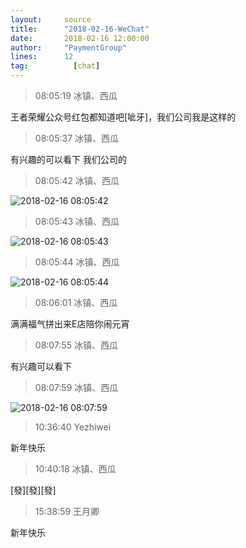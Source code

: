 ```yaml
---
layout:     source 
title:      "2018-02-16-WeChat"
date:       2018-02-16 12:00:00
author:     "PaymentGroup"
lines:      12 
tag:		  [chat]
---
```

> 08:05:19  冰镇、西瓜  
   
王者荣耀公众号红包都知道吧[呲牙]，我们公司我是这样的  
   
> 08:05:37  冰镇、西瓜  
   
有兴趣的可以看下 我们公司的  
   
> 08:05:42  冰镇、西瓜  
   
![2018-02-16 08:05:42](http://static.cocolian.org/img/20180216_080542.png) 
   
> 08:05:43  冰镇、西瓜  
   
![2018-02-16 08:05:43](http://static.cocolian.org/img/20180216_080543.png) 
   
> 08:05:44  冰镇、西瓜  
   
![2018-02-16 08:05:44](http://static.cocolian.org/img/20180216_080544.png) 
   
> 08:06:01  冰镇、西瓜  
   
满满福气拼出来E店陪你闹元宵  
   
> 08:07:55  冰镇、西瓜  
   
有兴趣可以看下  
   
> 08:07:59  冰镇、西瓜  
   
![2018-02-16 08:07:59](http://static.cocolian.org/img/20180216_080759.png) 
   
> 10:36:40  Yezhiwei  
   
新年快乐  
   
> 10:40:18  冰镇、西瓜  
   
[發][發][發]  
   
> 15:38:59  王月卿  
   
新年快乐  
   
